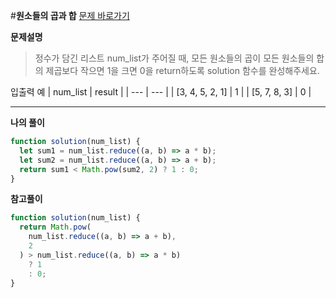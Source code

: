 #**원소들의 곱과 합**
[문제 바로가기](https://school.programmers.co.kr/learn/courses/30/lessons/181929)

**문제설명**

> 정수가 담긴 리스트 num_list가 주어질 때, 모든 원소들의 곱이 모든 원소들의 합의 제곱보다 작으면 1을 크면 0을 return하도록 solution 함수를 완성해주세요.

입출력 예
| num_list | result |
| --- | --- |
| [3, 4, 5, 2, 1] | 1 |
| [5, 7, 8, 3] | 0 |

---

**나의 풀이**

```javascript
function solution(num_list) {
  let sum1 = num_list.reduce((a, b) => a * b);
  let sum2 = num_list.reduce((a, b) => a + b);
  return sum1 < Math.pow(sum2, 2) ? 1 : 0;
}
```

**참고풀이**

```javascript
function solution(num_list) {
  return Math.pow(
    num_list.reduce((a, b) => a + b),
    2
  ) > num_list.reduce((a, b) => a * b)
    ? 1
    : 0;
}
```
